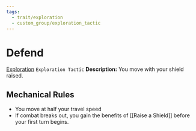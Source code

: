 ```yaml
---
tags:
  - trait/exploration
  - custom_group/exploration_tactic
---
```

# Defend

[Exploration](Exploration.md "General Trait")  `Exploration Tactic`
**Description:** You move with your shield raised.

## Mechanical Rules

- You move at half your travel speed
-  If combat breaks out, you gain the benefits of [[Raise a Shield]] before your first turn begins.

